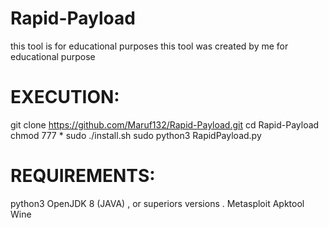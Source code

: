 # Rapid-Payload
this tool is for educational purposes
this tool was created by me for educational purpose

# EXECUTION:

git clone https://github.com/Maruf132/Rapid-Payload.git
cd Rapid-Payload
chmod 777 *
sudo ./install.sh
sudo python3 RapidPayload.py

# REQUIREMENTS:
python3
OpenJDK 8 (JAVA) , or superiors versions .
Metasploit
Apktool
Wine
